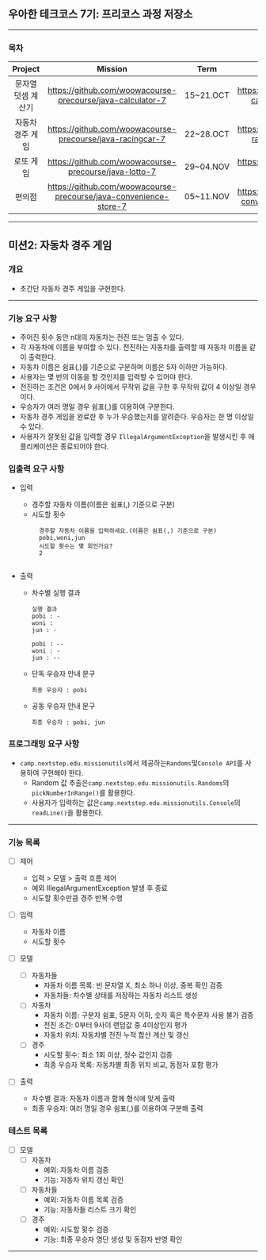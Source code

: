 ## 우아한 테크코스 7기: 프리코스 과정 저장소

---

### 목차

|  Project   |                              Mission                              |   Term    |                         Repository                          |                                 Revision                                 |
|:----------:|:-----------------------------------------------------------------:|:---------:|:-----------------------------------------------------------:|:------------------------------------------------------------------------:|
| 문자열 덧셈 계산기 |    https://github.com/woowacourse-precourse/java-calculator-7     | 15~21.OCT |  https://github.com/awrion3/java-calculator-7/tree/awrion3  | https://github.com/awrion3/reflectJava_woowa-precourse-7/tree/calculator |
| 자동차 경주 게임  |     https://github.com/woowacourse-precourse/java-racingcar-7     | 22~28.OCT |  https://github.com/awrion3/java-racingcar-7/tree/awrion3   | https://github.com/awrion3/reflectJava_woowa-precourse-7/tree/racingcar  |
|   로또 게임    |       https://github.com/woowacourse-precourse/java-lotto-7       | 29~04.NOV |    https://github.com/awrion3/java-lotto-7/tree/awrion3     |   https://github.com/awrion3/reflectJava_woowa-precourse-7/tree/lotto    |
|    편의점     | https://github.com/woowacourse-precourse/java-convenience-store-7 | 05~11.NOV | https://github.com/awrion3/java-convenience-store-7-awrion3 |   https://github.com/awrion3/reflectJava_woowa-precourse-7/tree/store    |

---

## 미션2: 자동차 경주 게임

### 개요

* 초간단 자동차 경주 게임을 구현한다.

---

### 기능 요구 사항

- 주어진 횟수 동안 n대의 자동차는 전진 또는 멈출 수 있다.
- 각 자동차에 이름을 부여할 수 있다. 전진하는 자동차를 출력할 때 자동차 이름을 같이 출력한다.
- 자동차 이름은 쉼표(,)를 기준으로 구분하며 이름은 5자 이하만 가능하다.
- 사용자는 몇 번의 이동을 할 것인지를 입력할 수 있어야 한다.
- 전진하는 조건은 0에서 9 사이에서 무작위 값을 구한 후 무작위 값이 4 이상일 경우이다.
- 우승자가 여러 명일 경우 쉼표(,)를 이용하여 구분한다.
- 자동차 경주 게임을 완료한 후 누가 우승했는지를 알려준다. 우승자는 한 명 이상일 수 있다.
- 사용자가 잘못된 값을 입력할 경우 `IllegalArgumentException`을 발생시킨 후 애플리케이션은 종료되어야 한다.

### 입출력 요구 사항

* 입력
    - 경주할 자동차 이름(이름은 쉼표(,) 기준으로 구분)
    - 시도할 횟수
      ```
        경주할 자동차 이름을 입력하세요.(이름은 쉼표(,) 기준으로 구분)
        pobi,woni,jun
        시도할 횟수는 몇 회인가요?
        2
   
      ```

* 출력
    - 차수별 실행 결과
      ```
      실행 결과
      pobi : -
      woni :
      jun : -
    
      pobi : --
      woni : -
      jun : --
      
      ```
    - 단독 우승자 안내 문구
      ```
      최종 우승자 : pobi
      ```
    - 공동 우승자 안내 문구
      ```
      최종 우승자 : pobi, jun
      ```

### 프로그래밍 요구 사항

* `camp.nextstep.edu.missionutils`에서 제공하는`Randoms`및`Console API`를 사용하여 구현해야 한다.
    - Random 값 추출은`camp.nextstep.edu.missionutils.Randoms`의`pickNumberInRange()`를 활용한다.
    - 사용자가 입력하는 값은`camp.nextstep.edu.missionutils.Console`의`readLine()`을 활용한다.

---

### 기능 목록

- [ ] 제어
    - 입력 > 모델 > 출력 흐름 제어
    - 예외 IllegalArgumentException 발생 후 종료
    - 시도할 횟수만큼 경주 반복 수행

- [ ] 입력
    - 자동차 이름
    - 시도할 횟수

- [ ] 모델
    - [ ] 자동차들
        - 자동차 이름 목록: 빈 문자열 X, 최소 하나 이상, 중복 확인 검증
        - 자동차들: 차수별 상태를 저장하는 자동차 리스트 생성
    - [ ] 자동차
        - 자동차 이름: 구분자 쉼표, 5문자 이하, 숫자 혹은 특수문자 사용 불가 검증
        - 전진 조건: 0부터 9사이 랜덤값 중 4이상인지 평가
        - 자동차 위치: 자동차별 전진 누적 합산 계산 및 갱신
    - [ ] 경주
        - 시도할 횟수: 최소 1회 이상, 정수 값인지 검증
        - 최종 우승자 목록: 자동차별 최종 위치 비교, 동점자 포함 평가

- [ ] 출력
    - 차수별 결과: 자동차 이름과 함께 형식에 맞게 출력
    - 최종 우승자: 여러 명일 경우 쉼표(,)를 이용하여 구분해 출력

### 테스트 목록

- [ ] 모델
    - [ ] 자동차
        - 예외: 자동차 이름 검증
        - 기능: 자동차 위치 갱신 확인
    - [ ] 자동차들
        - 예외: 자동차 이름 목록 검증
        - 기능: 자동차들 리스트 크기 확인
    - [ ] 경주
        - 예외: 시도할 횟수 검증
        - 기능: 최종 우승자 명단 생성 및 동점자 반영 확인

---
